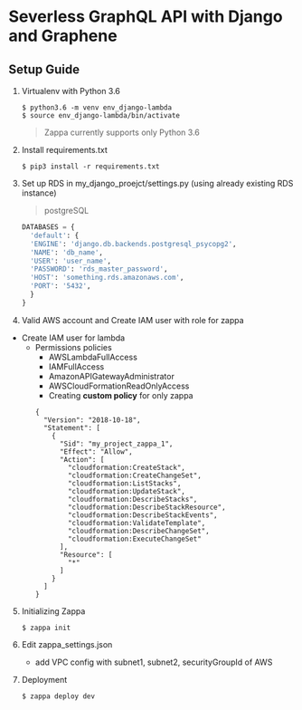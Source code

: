 # Severless GraphQL API with Django and Graphene

## Setup Guide

1. Virtualenv with Python 3.6

   ```
   $ python3.6 -m venv env_django-lambda
   $ source env_django-lambda/bin/activate
   ```

   > Zappa currently supports only Python 3.6

2. Install requirements.txt

   ```
   $ pip3 install -r requirements.txt
   ```

3. Set up RDS in my_django_proejct/settings.py (using already existing RDS instance)

   > postgreSQL

   ```python
   DATABASES = {
     'default': {
     'ENGINE': 'django.db.backends.postgresql_psycopg2',
     'NAME': 'db_name',
     'USER': 'user_name',
     'PASSWORD': 'rds_master_password',
     'HOST': 'something.rds.amazonaws.com',
     'PORT': '5432',
     }
   }
   ```

4. Valid AWS account and Create IAM user with role for zappa

- Create IAM user for lambda
  - Permissions policies
    - AWSLambdaFullAccess
    - IAMFullAccess
    - AmazonAPIGatewayAdministrator
    - AWSCloudFormationReadOnlyAccess
    - Creating **custom policy** for only zappa
    ```
    {
      "Version": "2018-10-18",
      "Statement": [
        {
          "Sid": "my_project_zappa_1",
          "Effect": "Allow",
          "Action": [
            "cloudformation:CreateStack",
            "cloudformation:CreateChangeSet",
            "cloudformation:ListStacks",
            "cloudformation:UpdateStack",
            "cloudformation:DescribeStacks",
            "cloudformation:DescribeStackResource",
            "cloudformation:DescribeStackEvents",
            "cloudformation:ValidateTemplate",
            "cloudformation:DescribeChangeSet",
            "cloudformation:ExecuteChangeSet"
          ],
          "Resource": [
            "*"
          ]
        }
      ]
    }
    ```

5. Initializing Zappa

   ```
   $ zappa init
   ```

6. Edit zappa_settings.json

   - add VPC config with subnet1, subnet2, securityGroupId of AWS

7. Deployment

   ```
   $ zappa deploy dev
   ```
